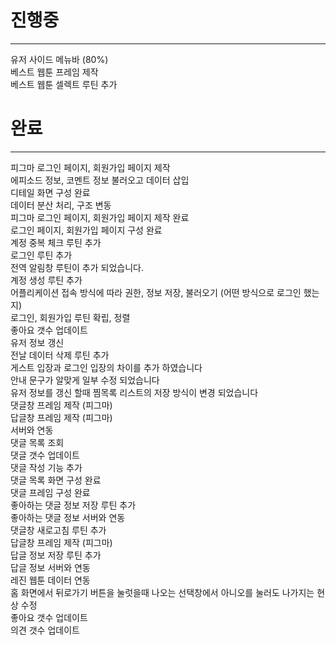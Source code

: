 # 진행중
***  

유저 사이드 메뉴바 (80%)  
베스트 웹툰 프레임 제작  
베스트 웹툰 셀렉트 루틴 추가  

# 완료
***

피그마 로그인 페이지, 회원가입 페이지 제작  
에피소드 정보, 코멘트 정보 불러오고 데이터 삽입  
디테일 화면 구성 완료  
데이터 분산 처리, 구조 변동  
피그마 로그인 페이지, 회원가입 페이지 제작 완료  
로그인 페이지, 회원가입 페이지 구성 완료  
계정 중복 체크 루틴 추가  
로그인 루틴 추가  
전역 알림창 루틴이 추가 되었습니다.  
계정 생성 루틴 추가  
어플리케이션 접속 방식에 따라 권한, 정보 저장, 불러오기  (어떤 방식으로 로그인 했는지)  
로그인, 회원가입 루틴 확립, 정렬  
좋아요 갯수 업데이트  
유저 정보 갱신  
전날 데이터 삭제 루틴 추가  
게스트 입장과 로그인 입장의 차이를 추가 하였습니다  
안내 문구가 알맞게 일부 수정 되었습니다  
유저 정보를 갱신 할때 찜목록 리스트의 저장 방식이 변경 되었습니다  
댓글창 프레임 제작 (피그마)  
답글창 프레임 제작 (피그마)  
서버와 연동  
댓글 목록 조회  
댓글 갯수 업데이트  
댓글 작성 기능 추가  
댓글 목록 화면 구성 완료  
댓글 프레임 구성 완료  
좋아하는 댓글 정보 저장 루틴 추가  
좋아하는 댓글 정보 서버와 연동  
댓글창 새로고침 루틴 추가  
답글창 프레임 제작 (피그마)  
답글 정보 저장 루틴 추가  
답글 정보 서버와 연동  
레진 웹툰 데이터 연동  
홈 화면에서 뒤로가기 버튼을 눌럿을때 나오는 선택창에서 아니오를 눌러도 나가지는 현상 수정   
좋아요 갯수 업데이트  
의견 갯수 업데이트  